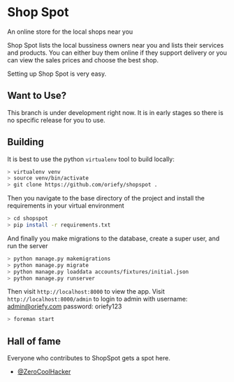 # Shop Spot
An online store for the local shops near you

Shop Spot lists the local bussiness owners near you and lists their services and products. You can either buy them online if they support delivery or you can view the sales prices and choose the best shop.

Setting up Shop Spot is very easy.
## Want to Use?
This branch is under development right now. It is in early stages so there is no specific release for you to use. 
## Building

It is best to use the python `virtualenv` tool to build locally:

```bash
> virtualenv venv
> source venv/bin/activate
> git clone https://github.com/oriefy/shopspot .
```
Then you navigate to the base directory of the project and install the requirements in your virtual environment

```bash
> cd shopspot
> pip install -r requirements.txt
```
And finally you make migrations to the database, create a super user, and run the server
```bash
> python manage.py makemigrations
> python manage.py migrate
> python manage.py loaddata accounts/fixtures/initial.json
> python manage.py runserver
```

Then visit `http://localhost:8000` to view the app.
Visit `http://localhost:8000/admin` to login to admin with
username: admin@oriefy.com
password: oriefy123

```bash
> foreman start
```
## Hall of fame
Everyone who contributes to ShopSpot gets a spot here.
* [@ZeroCoolHacker](https://github.com/ZeroCoolHacker)
